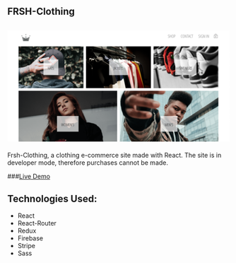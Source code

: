 ## FRSH-Clothing

![FRSH-Clothing](/screenshot.png)
--

Frsh-Clothing, a clothing e-commerce site made with React.  The site is in developer mode, therefore purchases cannot be made.

###[Live Demo](https://frsh-clothing.herokuapp.com/)

Technologies Used:
--
* React
* React-Router
* Redux
* Firebase
* Stripe
* Sass